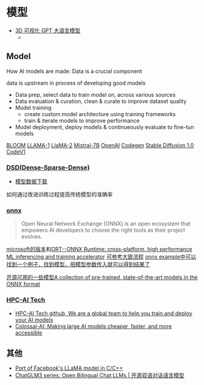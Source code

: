 # 模型

- [3D 可视化 GPT 大语言模型](https://bbycroft.net/llm)
    - []()

## Model
How AI models are made: Data is a crucial component

data is upstream in process of developing good models

- Data prep, select data to train model on, across various sources
- Data evaluation & curation, clean & curate to improve dataset quality
- Model training
    - create custom model architecture using training frameworks
    - train & iterate models to improve performance
- Model deployment, deploy models & continueously evaluate to fine-tun models

[BLOOM]()
[LLAMA-1]()
[LIaMA-2]()
[Mistral-7B]()
[OpenAI]()
[Codegen]()
[Stable Diffusion 1.0]()
[CodeV1]()

### [DSD(Dense-Sparse-Dense)](https://arxiv.org/pdf/1607.04381.pdf)

- [模型数据下载](https://songhan.github.io/DSD/)

如何通过改进训练过程提高传统模型的准确率

### [onnx](https://onnx.ai/)
> Open Neural Network Exchange (ONNX) is an open ecosystem that empowers AI developers to choose the right tools as their project evolves.

[microsoft的版本](https://github.com/onnx/onnx)和[ORT--ONNX Runtime: cross-platform, high performance ML inferencing and training accelerator](https://github.com/Microsoft/onnxruntime)
[可参考大致流程](https://github.com/microsoft/onnxjs)
[onnx example中可以找到一个例子，找到模型，把模型参数传入就可以得到结果了](https://github.com/microsoft/onnxruntime-inference-examples)

[开源可用的一些模型A collection of pre-trained, state-of-the-art models in the ONNX format ](https://github.com/onnx/models)

### [HPC-AI Tech](https://hpc-ai.com/)
- [HPC-AI Tech github, We are a global team to help you train and deploy your AI models](https://github.com/hpcaitech)
- [Colossal-AI: Making large AI models cheaper, faster, and more accessible](https://github.com/hpcaitech/ColossalAI)

## 其他

- [Port of Facebook's LLaMA model in C/C++ ](https://github.com/ggerganov/llama.cpp)
- [ChatGLM3 series: Open Bilingual Chat LLMs | 开源双语对话语言模型 ](https://github.com/THUDM/ChatGLM3)

